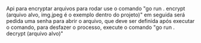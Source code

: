 Api para encryptar arquivos
para rodar use o comando "go run . encrypt (arquivo alvo, img.jpeg é o exemplo dentro do projeto)" em seguida será pedida uma senha para abrir o arquivo, que deve ser definida após executar o comando,  para desfazer o processo, execute o comando "go run . decrypt (arquivo alvo)"
